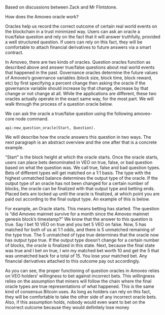 Based on discussions between Zack and Mr Flintstone.

How does the Amoveo oracle work?

Oracles help us record the correct outcome of certain real world events on the blockchain in a trust minimized way. Users can ask an oracle a true/false question and rely on the fact that it will answer truthfully, provided a well structured question. If users can rely on this fact, they will be comfortable to attach financial derivatives to future answers via a smart contract.

In Amoveo, there are two kinds of oracles. Question oracles function as described above and answer true/false questions about real world events that happened in the past. Governance oracles determine the future values of Amoveo’s governance variables (block size, block time, block reward, etc) by first specifying a percent change then asking the oracle if the governance variable should increase by that change, decrease by that change or not change at all. While the applications are different, these two oracles actually operate in the exact same way, for the most part. We will walk through the process of a question oracle below.

We can ask the oracle a true/false question using the following amoveo-core node command.

	api:new_question_oracle(Start, Question).

We will describe how the oracle answers this question in two ways. The next paragraph is an abstract overview and the one after that is a concrete example.

“Start” is the block height at which the oracle starts. Once the oracle starts, users can place bets denominated in VEO on true, false, or bad question based on what the question was. We call true, false and bad question types. Bets of different types will get matched on a 1:1 basis. The type with the highest unmatched balance determines the output type of the oracle. If the output type of an oracle has not been changed for a certain number of blocks, the oracle can be finalized with that output type and betting ends. Placed bets are locked up until the oracle is finalized, at which point you are paid out according to the final output type. An example of this is below.

For example, an Oracle starts. This means betting has started. The question is “did Amoveo mainnet survive for a month since the Amoveo mainnet genesis block’s timestamp?” We know that the answer to this question is true. Say I bet 10 VEO on true and you bet 5 VEO on false. Now, 5 has matched for both of us at 1:1 odds, and there is 5 unmatched remaining of the type true. The 5 unmatched of type true determines that the oracle now has output type true. If the output type doesn’t change for a certain number of blocks, the oracle is finalized in this state. Next, because the final state was true and I bet on true, I win my matched bet worth 10 and get the 5 that was unmatched back for a total of 15. You lose your matched bet. Any financial derivatives attached to this outcome pay out accordingly.

As you can see, the proper functioning of question oracles in Amoveo relies on VEO holders’ willingness to bet against incorrect bets. This willingness relies on the assumption that miners will follow the chain where the final oracle types are true representations of what happened. This is the same kind of consensus Bitcoin uses. As long as holders can rely on this fact, they will be comfortable to take the other side of any incorrect oracle bets. Also, if this assumption holds, nobody would even want to bet on the incorrect outcome because they would definitely lose money
